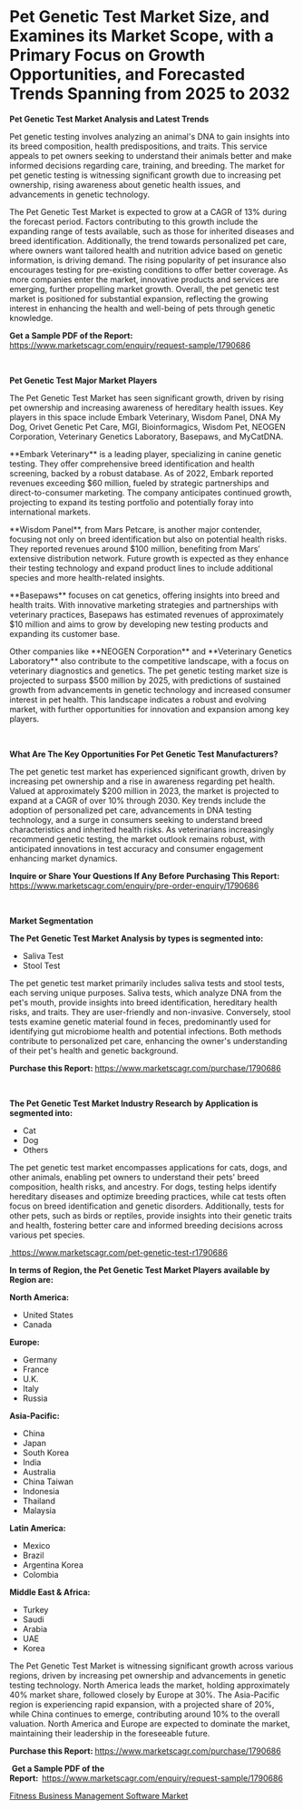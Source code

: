 <p><h1>Pet Genetic Test Market Size, and Examines its Market Scope, with a Primary Focus on Growth Opportunities, and Forecasted Trends Spanning from 2025 to 2032</h1></p><p><strong>Pet Genetic Test Market Analysis and Latest Trends</strong></p>
<p><p>Pet genetic testing involves analyzing an animal's DNA to gain insights into its breed composition, health predispositions, and traits. This service appeals to pet owners seeking to understand their animals better and make informed decisions regarding care, training, and breeding. The market for pet genetic testing is witnessing significant growth due to increasing pet ownership, rising awareness about genetic health issues, and advancements in genetic technology.</p><p>The Pet Genetic Test Market is expected to grow at a CAGR of 13% during the forecast period. Factors contributing to this growth include the expanding range of tests available, such as those for inherited diseases and breed identification. Additionally, the trend towards personalized pet care, where owners want tailored health and nutrition advice based on genetic information, is driving demand. The rising popularity of pet insurance also encourages testing for pre-existing conditions to offer better coverage. As more companies enter the market, innovative products and services are emerging, further propelling market growth. Overall, the pet genetic test market is positioned for substantial expansion, reflecting the growing interest in enhancing the health and well-being of pets through genetic knowledge.</p></p>
<p><strong>Get a Sample PDF of the Report:&nbsp;</strong> <a href="https://www.marketscagr.com/enquiry/request-sample/1790686?utm_campaign=2876&utm_medium=2&utm_source=Github&utm_content=ia&utm_term=10032025&utm_id=pet-genetic-test">https://www.marketscagr.com/enquiry/request-sample/1790686</a></p>
<p>&nbsp;</p>
<p><strong>Pet Genetic Test Major Market Players</strong></p>
<p><p>The Pet Genetic Test Market has seen significant growth, driven by rising pet ownership and increasing awareness of hereditary health issues. Key players in this space include Embark Veterinary, Wisdom Panel, DNA My Dog, Orivet Genetic Pet Care, MGI, Bioinformagics, Wisdom Pet, NEOGEN Corporation, Veterinary Genetics Laboratory, Basepaws, and MyCatDNA.</p><p>**Embark Veterinary** is a leading player, specializing in canine genetic testing. They offer comprehensive breed identification and health screening, backed by a robust database. As of 2022, Embark reported revenues exceeding $60 million, fueled by strategic partnerships and direct-to-consumer marketing. The company anticipates continued growth, projecting to expand its testing portfolio and potentially foray into international markets.</p><p>**Wisdom Panel**, from Mars Petcare, is another major contender, focusing not only on breed identification but also on potential health risks. They reported revenues around $100 million, benefiting from Mars’ extensive distribution network. Future growth is expected as they enhance their testing technology and expand product lines to include additional species and more health-related insights.</p><p>**Basepaws** focuses on cat genetics, offering insights into breed and health traits. With innovative marketing strategies and partnerships with veterinary practices, Basepaws has estimated revenues of approximately $10 million and aims to grow by developing new testing products and expanding its customer base.</p><p>Other companies like **NEOGEN Corporation** and **Veterinary Genetics Laboratory** also contribute to the competitive landscape, with a focus on veterinary diagnostics and genetics. The pet genetic testing market size is projected to surpass $500 million by 2025, with predictions of sustained growth from advancements in genetic technology and increased consumer interest in pet health. This landscape indicates a robust and evolving market, with further opportunities for innovation and expansion among key players.</p></p>
<p>&nbsp;</p>
<p><strong>What Are The Key Opportunities For Pet Genetic Test Manufacturers?</strong></p>
<p><p>The pet genetic test market has experienced significant growth, driven by increasing pet ownership and a rise in awareness regarding pet health. Valued at approximately $200 million in 2023, the market is projected to expand at a CAGR of over 10% through 2030. Key trends include the adoption of personalized pet care, advancements in DNA testing technology, and a surge in consumers seeking to understand breed characteristics and inherited health risks. As veterinarians increasingly recommend genetic testing, the market outlook remains robust, with anticipated innovations in test accuracy and consumer engagement enhancing market dynamics.</p></p>
<p><strong>Inquire or Share Your Questions If Any Before Purchasing This Report:</strong> <a href="https://www.marketscagr.com/enquiry/pre-order-enquiry/1790686?utm_campaign=2876&utm_medium=2&utm_source=Github&utm_content=ia&utm_term=10032025&utm_id=pet-genetic-test">https://www.marketscagr.com/enquiry/pre-order-enquiry/1790686</a></p>
<p>&nbsp;</p>
<p><strong>Market Segmentation</strong></p>
<p><strong>The Pet Genetic Test Market Analysis by types is segmented into:</strong></p>
<p><ul><li>Saliva Test</li><li>Stool Test</li></ul></p>
<p><p>The pet genetic test market primarily includes saliva tests and stool tests, each serving unique purposes. Saliva tests, which analyze DNA from the pet's mouth, provide insights into breed identification, hereditary health risks, and traits. They are user-friendly and non-invasive. Conversely, stool tests examine genetic material found in feces, predominantly used for identifying gut microbiome health and potential infections. Both methods contribute to personalized pet care, enhancing the owner's understanding of their pet's health and genetic background.</p></p>
<p><strong>Purchase this Report:&nbsp;</strong><a href="https://www.marketscagr.com/purchase/1790686?utm_campaign=2876&utm_medium=2&utm_source=Github&utm_content=ia&utm_term=10032025&utm_id=pet-genetic-test">https://www.marketscagr.com/purchase/1790686</a></p>
<p>&nbsp;</p>
<p><strong>The Pet Genetic Test Market Industry Research by Application is segmented into:</strong></p>
<p><ul><li>Cat</li><li>Dog</li><li>Others</li></ul></p>
<p><p>The pet genetic test market encompasses applications for cats, dogs, and other animals, enabling pet owners to understand their pets' breed composition, health risks, and ancestry. For dogs, testing helps identify hereditary diseases and optimize breeding practices, while cat tests often focus on breed identification and genetic disorders. Additionally, tests for other pets, such as birds or reptiles, provide insights into their genetic traits and health, fostering better care and informed breeding decisions across various pet species.</p></p>
<p><a href="https://www.marketscagr.com/pet-genetic-test-r1790686?utm_campaign=2876&utm_medium=2&utm_source=Github&utm_content=ia&utm_term=10032025&utm_id=pet-genetic-test">&nbsp;https://www.marketscagr.com/pet-genetic-test-r1790686</a></p>
<p><strong>In terms of Region, the Pet Genetic Test Market Players available by Region are:</strong></p>
<p>
    <p> <strong> North America: </strong>
        <ul>
            <li>United States</li>
            <li>Canada</li>
        </ul>
        </p> 
    <p> <strong> Europe: </strong>
        <ul>
            <li>Germany</li>
            <li>France</li>
            <li>U.K.</li>
            <li>Italy</li>
            <li>Russia</li>
        </ul>
        </p> 
    <p> <strong> Asia-Pacific: </strong>
        <ul>
            <li>China</li>
            <li>Japan</li>
            <li>South Korea</li>
            <li>India</li>
            <li>Australia</li>
            <li>China Taiwan</li>
            <li>Indonesia</li>
            <li>Thailand</li>
            <li>Malaysia</li>
        </ul>
        </p> 
    <p> <strong> Latin America: </strong>
        <ul>
            <li>Mexico</li>
            <li>Brazil</li>
            <li>Argentina Korea</li>
            <li>Colombia</li>
        </ul>
        </p> 
    <p> <strong> Middle East & Africa: </strong>
        <ul>
            <li>Turkey</li>
            <li>Saudi</li>
            <li>Arabia</li>
            <li>UAE</li>
            <li>Korea</li>
        </ul>
    </p>
    </p>
<p><p>The Pet Genetic Test Market is witnessing significant growth across various regions, driven by increasing pet ownership and advancements in genetic testing technology. North America leads the market, holding approximately 40% market share, followed closely by Europe at 30%. The Asia-Pacific region is experiencing rapid expansion, with a projected share of 20%, while China continues to emerge, contributing around 10% to the overall valuation. North America and Europe are expected to dominate the market, maintaining their leadership in the foreseeable future.</p></p>
<p><strong>Purchase this Report: </strong><a href="https://www.marketscagr.com/purchase/1790686?utm_campaign=2876&utm_medium=2&utm_source=Github&utm_content=ia&utm_term=10032025&utm_id=pet-genetic-test">https://www.marketscagr.com/purchase/1790686</a></p>
<p>&nbsp;<strong>Get a Sample PDF of the Report:&nbsp;&nbsp;</strong><a href="https://www.marketscagr.com/enquiry/request-sample/1790686?utm_campaign=2876&utm_medium=2&utm_source=Github&utm_content=ia&utm_term=10032025&utm_id=pet-genetic-test">https://www.marketscagr.com/enquiry/request-sample/1790686</a></p>
<p><strong></strong></p>
<p><p><a href="https://github.com/saaindosya/Market-Research-Report-List-1/blob/main/fitness-business-management-software-market.md?utm_campaign=2876&utm_medium=2&utm_source=Github&utm_content=ia&utm_term=10032025&utm_id=pet-genetic-test">Fitness Business Management Software Market</a></p></p>